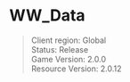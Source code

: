 # WW_Data

> Client region: Global</br>
> Status: Release</br>
> Game Version: 2.0.0</br>
> Resource Version: 2.0.12</br>